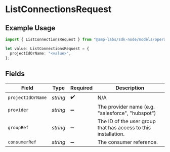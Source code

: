 # ListConnectionsRequest

## Example Usage

```typescript
import { ListConnectionsRequest } from "@amp-labs/sdk-node/models/operations";

let value: ListConnectionsRequest = {
  projectIdOrName: "<value>",
};
```

## Fields

| Field                                                          | Type                                                           | Required                                                       | Description                                                    |
| -------------------------------------------------------------- | -------------------------------------------------------------- | -------------------------------------------------------------- | -------------------------------------------------------------- |
| `projectIdOrName`                                              | *string*                                                       | :heavy_check_mark:                                             | N/A                                                            |
| `provider`                                                     | *string*                                                       | :heavy_minus_sign:                                             | The provider name (e.g. "salesforce", "hubspot")               |
| `groupRef`                                                     | *string*                                                       | :heavy_minus_sign:                                             | The ID of the user group that has access to this installation. |
| `consumerRef`                                                  | *string*                                                       | :heavy_minus_sign:                                             | The consumer reference.                                        |